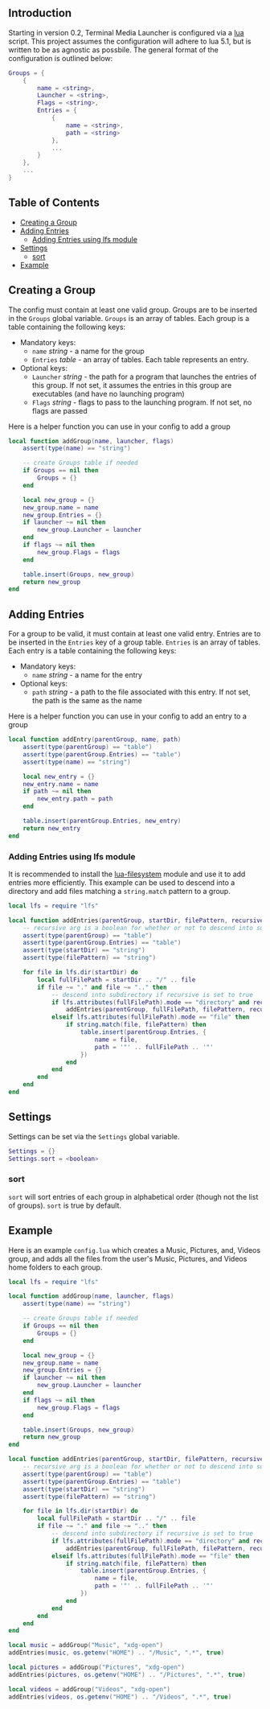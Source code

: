 ## Introduction

Starting in version 0.2, Terminal Media Launcher is configured via a [lua](https://www.lua.org/) script. This project assumes the configuration will adhere to lua 5.1, but is written to be as agnostic as possbile. The general format of the configuration is outlined below:

```lua
Groups = {
    {
        name = <string>,
        Launcher = <string>,
        Flags = <string>,
        Entries = {
            {
                name = <string>,
                path = <string>
            },
            ...
        }
    },
    ...
}
```

<!--
**`config.lua`** specifies settings for Terminal Media Launcher, including preferences, groups, entries, and file locations. Each line of `config` is read by terminal-media-launcher unless the line is empty or the line begins with a '#'. terminal-media-launcher can automatically generate a configuration file if no such file is found. An automatically  generated  configuration file will create groups for Music, Pictures, and Videos, and add entries to each group from the respective directory in the user's home directory. It is highly recommended that the user edit the configuration file manually.
-->

## Table of Contents

- [Creating a Group](#CreatingAGroup)
- [Adding Entries](#AddingEntries)
    - [Adding Entries using lfs module](#AddingEntriesLfs)
- [Settings](#settings)
	- [sort](#sort)
- [Example](#example)

## Creating a Group <a name="CreatingAGroup"></a>

The config must contain at least one valid group. Groups are to be inserted in the `Groups` global variable. `Groups` is an array of tables. Each group is a table containing the following keys:

- Mandatory keys:
    - `name` *string* - a name for the group
    - `Entries` *table* - an array of tables. Each table represents an entry.
- Optional keys:
    - `Launcher` *string* - the path for a program that launches the entries of this group. If not set, it assumes the entries in this group are executables (and have no launching program)
    - `Flags` *string* - flags to pass to the launching program. If not set, no flags are passed

Here is a helper function you can use in your config to add a group

```lua
local function addGroup(name, launcher, flags)
	assert(type(name) == "string")

    -- create Groups table if needed
    if Groups == nil then
        Groups = {}
    end

    local new_group = {}
    new_group.name = name
	new_group.Entries = {}
    if launcher ~= nil then
        new_group.Launcher = launcher
    end
    if flags ~= nil then
        new_group.Flags = flags
    end

    table.insert(Groups, new_group)
    return new_group
end
```

## Adding Entries <a name=AddingEntries></a>

For a group to be valid, it must contain at least one valid entry. Entries are to be inserted in the `Entries` key of a group table. `Entries` is an array of tables. Each entry is a table containing the following keys:

- Mandatory keys:
    - `name` *string* - a name for the entry
- Optional keys:
    - `path` *string* - a path to the file associated with this entry. If not set, the path is the same as the name

Here is a helper function you can use in your config to add an entry to a group

```lua
local function addEntry(parentGroup, name, path)
	assert(type(parentGroup) == "table")
	assert(type(parentGroup.Entries) == "table")
	assert(type(name) == "string")

	local new_entry = {}
	new_entry.name = name
	if path ~= nil then
		new_entry.path = path
	end

	table.insert(parentGroup.Entries, new_entry)
	return new_entry
end
```

### Adding Entries using lfs module <a name=AddingEntriesLfs></a>

It is recommended to install the [lua-filesystem](https://github.com/lunarmodules/luafilesystem) module and use it to add entries more efficiently. This example can be used to descend into a directory and add files matching a `string.match` pattern to a group.

```lua
local lfs = require "lfs"

local function addEntries(parentGroup, startDir, filePattern, recursive)
	-- recursive arg is a boolean for whether or not to descend into subdirectories (false by default)
	assert(type(parentGroup) == "table")
	assert(type(parentGroup.Entries) == "table")
	assert(type(startDir) == "string")
	assert(type(filePattern) == "string")

	for file in lfs.dir(startDir) do
		local fullFilePath = startDir .. "/" .. file
		if file ~= "." and file ~= ".." then
			-- descend into subdirectory if recursive is set to true
			if lfs.attributes(fullFilePath).mode == "directory" and recursive == true then
				addEntries(parentGroup, fullFilePath, filePattern, recursive)
			elseif lfs.attributes(fullFilePath).mode == "file" then
				if string.match(file, filePattern) then
					table.insert(parentGroup.Entries, {
						name = file,
						path = '"' .. fullFilePath .. '"'
					})
				end
			end
		end
	end
end
```

## Settings

Settings can be set via the `Settings` global variable.

```lua
Settings = {}
Settings.sort = <boolean>
```

<!--
### autoAlias

- **autoAlias** *on/off*

`autoAlias` will attempt to automatically give entries more human-readable names by:

1. Removing any characters inside parenthesis (including parenthesis)
2. Replacing '-' and '\_' with a space character
3. Replacing cases of multiple spaces in a row with only one space
4. Removing file extensions (if the file has an extension) 

`autoAlias` is turned off by default.

### foldCase

- **foldCase** *on/off*

Entering any non-traversal input in terminal-media-launcher can be used to jump to a group or entry. For instance, hitting 'f' on the keyboard will jump the cursor to the next group or entry that starts with an 'f'. *foldCase* determines whether or not this functionality is **case insensitive (on)** or **case sensitive (off)**. *foldCase* is turned on by default.
-->

### sort

`sort` will sort entries of each group in alphabetical order (though not the list of groups). `sort` is true by default.

## Example

Here is an example `config.lua` which creates a Music, Pictures, and, Videos group, and adds all the files from the user's Music, Pictures, and Videos home folders to each group.

```lua
local lfs = require "lfs"

local function addGroup(name, launcher, flags)
	assert(type(name) == "string")

    -- create Groups table if needed
    if Groups == nil then
        Groups = {}
    end

    local new_group = {}
    new_group.name = name
	new_group.Entries = {}
    if launcher ~= nil then
        new_group.Launcher = launcher
    end
    if flags ~= nil then
        new_group.Flags = flags
    end

    table.insert(Groups, new_group)
    return new_group
end

local function addEntries(parentGroup, startDir, filePattern, recursive)
	-- recursive arg is a boolean for whether or not to descend into subdirectories (false by default)
	assert(type(parentGroup) == "table")
	assert(type(parentGroup.Entries) == "table")
	assert(type(startDir) == "string")
	assert(type(filePattern) == "string")

	for file in lfs.dir(startDir) do
		local fullFilePath = startDir .. "/" .. file
		if file ~= "." and file ~= ".." then
			-- descend into subdirectory if recursive is set to true
			if lfs.attributes(fullFilePath).mode == "directory" and recursive == true then
				addEntries(parentGroup, fullFilePath, filePattern, recursive)
			elseif lfs.attributes(fullFilePath).mode == "file" then
				if string.match(file, filePattern) then
					table.insert(parentGroup.Entries, {
						name = file,
						path = '"' .. fullFilePath .. '"'
					})
				end
			end
		end
	end
end

local music = addGroup("Music", "xdg-open")
addEntries(music, os.getenv("HOME") .. "/Music", ".*", true)

local pictures = addGroup("Pictures", "xdg-open")
addEntries(pictures, os.getenv("HOME") .. "/Pictures", ".*", true)

local videos = addGroup("Videos", "xdg-open")
addEntries(videos, os.getenv("HOME") .. "/Videos", ".*", true)
```
